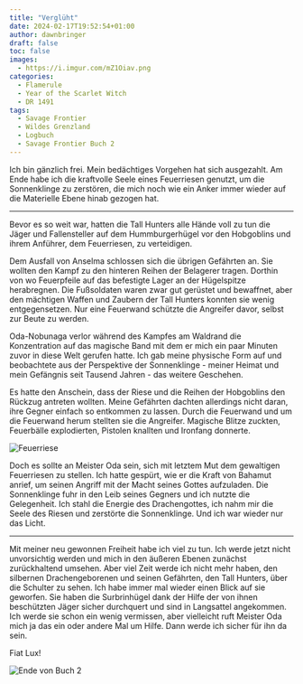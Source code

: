 ```yaml
---
title: "Verglüht"
date: 2024-02-17T19:52:54+01:00
author: dawnbringer
draft: false
toc: false
images:
  - https://i.imgur.com/mZ1Oiav.png
categories:
  - Flamerule
  - Year of the Scarlet Witch
  - DR 1491
tags: 
  - Savage Frontier
  - Wildes Grenzland
  - Logbuch
  - Savage Frontier Buch 2
---
```


Ich bin gänzlich frei. Mein bedächtiges Vorgehen hat sich ausgezahlt. Am Ende habe ich die kraftvolle Seele eines Feuerriesen genutzt, um die Sonnenklinge zu zerstören, die mich noch wie ein Anker immer wieder auf die Materielle Ebene hinab gezogen hat.
 
---
 
Bevor es so weit war, hatten die Tall Hunters alle Hände voll zu tun die Jäger und Fallensteller auf dem Hummburgerhügel vor den Hobgoblins und ihrem Anführer, dem Feuerriesen, zu verteidigen.
 
Dem Ausfall von Anselma schlossen sich die übrigen Gefährten an. Sie wollten den Kampf zu den hinteren Reihen der Belagerer tragen. Dorthin von wo Feuerpfeile auf das befestigte Lager an der Hügelspitze herabregnen. Die Fußsoldaten waren zwar gut gerüstet und bewaffnet, aber den mächtigen Waffen und Zaubern der Tall Hunters konnten sie wenig entgegensetzen. Nur eine Feuerwand schützte die Angreifer davor, selbst zur Beute zu werden.
 
Oda-Nobunaga verlor während des Kampfes am Waldrand die Konzentration auf das magische Band mit dem er mich ein paar Minuten zuvor in diese Welt gerufen hatte. Ich gab meine physische Form auf und beobachtete aus der Perspektive der Sonnenklinge - meiner Heimat und mein Gefängnis seit Tausend Jahren - das weitere Geschehen.
 
Es hatte den Anschein, dass der Riese und die Reihen der Hobgoblins den Rückzug antreten wollten. Meine Gefährten dachten allerdings nicht daran, ihre Gegner einfach so entkommen zu lassen. Durch die Feuerwand und um die Feuerwand herum stellten sie die Angreifer. Magische Blitze zuckten, Feuerbälle explodierten, Pistolen knallten und Ironfang donnerte.

![Feuerriese](https://www.dndbeyond.com/avatars/thumbnails/30783/927/1000/1000/638062023828890799.png)

Doch es sollte an Meister Oda sein, sich mit letztem Mut dem gewaltigen Feuerriesen zu stellen. Ich hatte gespürt, wie er die Kraft von Bahamut anrief, um seinen Angriff mit der Macht seines Gottes aufzuladen. Die Sonnenklinge fuhr in den Leib seines Gegners und ich nutzte die Gelegenheit. Ich stahl die Energie des Drachengottes, ich nahm mir die Seele des Riesen und zerstörte die Sonnenklinge. Und ich war wieder nur das Licht.
 
---
 
Mit meiner neu gewonnen Freiheit habe ich viel zu tun. Ich werde jetzt nicht unvorsichtig werden und mich in den äußeren Ebenen zunächst zurückhaltend umsehen. Aber viel Zeit werde ich nicht mehr haben, den silbernen Drachengeborenen und seinen Gefährten, den Tall Hunters, über die Schulter zu sehen. Ich habe immer mal wieder einen Blick auf sie geworfen. Sie haben die Surbrinhügel dank der Hilfe der von ihnen beschützten Jäger sicher durchquert und sind in Langsattel angekommen. Ich werde sie schon ein wenig vermissen, aber vielleicht ruft Meister Oda mich ja das ein oder andere Mal um Hilfe. Dann werde ich sicher für ihn da sein.
 
Fiat Lux!

![Ende von Buch 2](https://i.imgur.com/htPXVei.png)